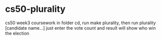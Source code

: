 # cs50-plurality
cs50 week3 coursework
in folder cd, run make plurality, then run plurality [candidate name...]
just enter the vote count and result will show who win the election
